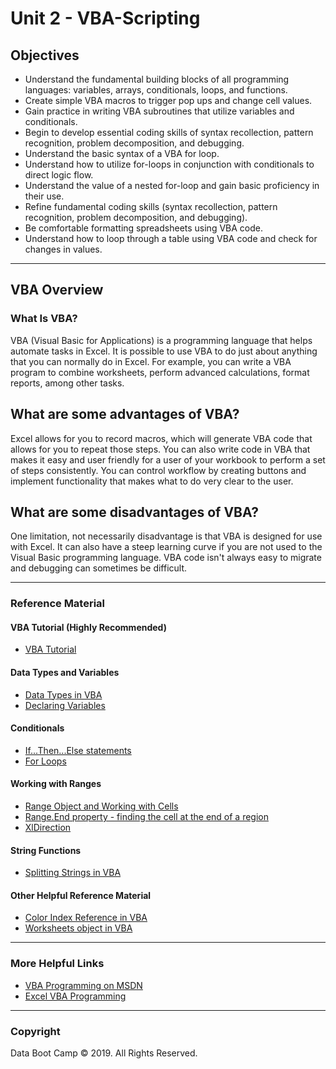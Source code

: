 # Unit 2 - VBA-Scripting

## Objectives

* Understand the fundamental building blocks of all programming languages: variables, arrays, conditionals, loops, and functions.
* Create simple VBA macros to trigger pop ups and change cell values.
* Gain practice in writing VBA subroutines that utilize variables and conditionals.
* Begin to develop essential coding skills of syntax recollection, pattern recognition, problem decomposition, and debugging.
* Understand the basic syntax of a VBA for loop.
* Understand how to utilize for-loops in conjunction with conditionals to direct logic flow.
* Understand the value of a nested for-loop and gain basic proficiency in their use.
* Refine fundamental coding skills (syntax recollection, pattern recognition, problem decomposition, and debugging).
* Be comfortable formatting spreadsheets using VBA code.
* Understand how to loop through a table using VBA code and check for changes in values.

- - -

## VBA Overview

### What Is VBA?
VBA (Visual Basic for Applications) is a programming language that helps automate tasks in Excel. It is possible to use VBA to do just about anything that you can normally do in Excel. For example, you can write a VBA program to combine worksheets, perform advanced calculations, format reports, among other tasks.

## What are some advantages of VBA?
Excel allows for you to record macros, which will generate VBA code that allows for you to repeat those steps. You can also write code in VBA that makes it easy and user friendly for a user of your workbook to perform a set of steps consistently. You can control workflow by creating buttons and implement functionality that makes what to do very clear to the user.

## What are some disadvantages of VBA?
One limitation, not necessarily disadvantage is that VBA is designed for use with Excel. It can also have a steep learning curve if you are not used to the Visual Basic programming language. VBA code isn't always easy to migrate and debugging can sometimes be difficult.

- - - 

### Reference Material

#### VBA Tutorial (Highly Recommended)
* [VBA Tutorial](https://tutorialspoint.com/vba/index.htm)

#### Data Types and Variables
* [Data Types in VBA](https://docs.microsoft.com/en-us/office/vba/language/reference/user-interface-help/data-type-summary)
* [Declaring Variables](https://docs.microsoft.com/en-us/office/vba/language/concepts/getting-started/declaring-variables)

#### Conditionals
* [If...Then...Else statements](https://docs.microsoft.com/en-us/office/vba/language/reference/user-interface-help/ifthenelse-statement)
* [For Loops](https://docs.microsoft.com/en-us/office/vba/language/reference/user-interface-help/fornext-statement)

#### Working with Ranges
* [Range Object and Working with Cells](https://docs.microsoft.com/en-us/office/vba/api/excel.range%28object%29)
* [Range.End property - finding the cell at the end of a region](https://docs.microsoft.com/en-us/office/vba/api/excel.range.end)
* [XlDirection](https://docs.microsoft.com/en-us/office/vba/api/excel.xldirection)

#### String Functions
* [Splitting Strings in VBA](https://docs.microsoft.com/en-us/office/vba/language/reference/user-interface-help/split-function)

#### Other Helpful Reference Material
* [Color Index Reference in VBA](https://docs.microsoft.com/en-us/office/vba/api/excel.colorindex)
* [Worksheets object in VBA](https://docs.microsoft.com/en-us/office/vba/api/excel.worksheet)

- - -

### More Helpful Links

* [VBA Programming on MSDN](https://docs.microsoft.com/en-us/office/vba/api/overview/language-reference)
* [Excel VBA Programming](http://www.homeandlearn.org/excel_vba_practice1.html)

- - -

### Copyright

Data Boot Camp © 2019. All Rights Reserved.
